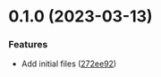 # 0.1.0 (2023-03-13)


### Features

* Add initial files ([272ee92](https://github.com/Pradumnasaraf/candy/commit/272ee9203ed13d78aaf9c6b4cd6b0d1700e52f11))



